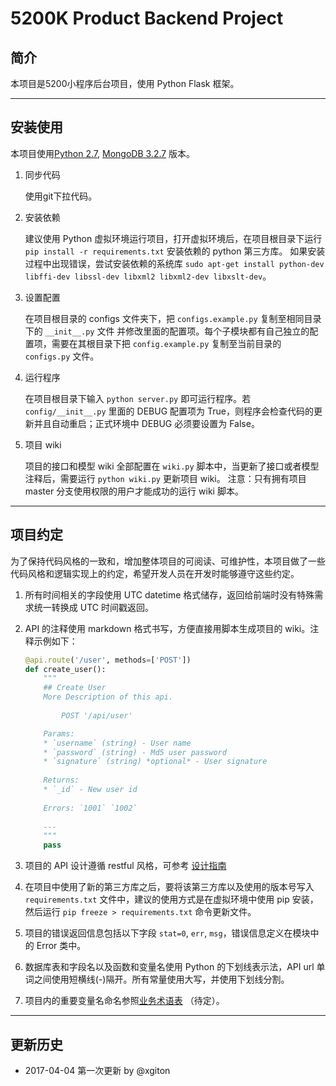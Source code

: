 # 5200K Product Backend Project

## 简介

本项目是5200小程序后台项目，使用 Python Flask 框架。

---

## 安装使用

本项目使用[Python 2.7](https://www.python.org/downloads/), [MongoDB 3.2.7](https://www.mongodb.org/) 版本。

1. 同步代码

    使用git下拉代码。

2. 安装依赖

    建议使用 Python 虚拟环境运行项目，打开虚拟环境后，在项目根目录下运行 `pip install -r requirements.txt` 安装依赖的 python 第三方库。
    如果安装过程中出现错误，尝试安装依赖的系统库 `sudo apt-get install python-dev libffi-dev libssl-dev libxml2 libxml2-dev libxslt-dev`。

3. 设置配置

    在项目根目录的 configs 文件夹下，把 `configs.example.py` 复制至相同目录下的 `__init__.py` 文件
    并修改里面的配置项。每个子模块都有自己独立的配置项，需要在其根目录下把 `config.example.py` 复制至当前目录的 `configs.py` 文件。

4. 运行程序

    在项目根目录下输入 `python server.py` 即可运行程序。若 `config/__init__.py` 里面的 DEBUG 配置项为 True，则程序会检查代码的更新并且自动重启；正式环境中 DEBUG 必须要设置为 False。 
    
5. 项目 wiki

    项目的接口和模型 wiki 全部配置在 `wiki.py` 脚本中，当更新了接口或者模型注释后，需要运行 `python wiki.py` 更新项目 wiki。
    注意：只有拥有项目 master 分支使用权限的用户才能成功的运行 wiki 脚本。

---

## 项目约定

为了保持代码风格的一致和，增加整体项目的可阅读、可维护性，本项目做了一些代码风格和逻辑实现上的约定，希望开发人员在开发时能够遵守这些约定。

1. 所有时间相关的字段使用 UTC datetime 格式储存，返回给前端时没有特殊需求统一转换成 UTC 时间戳返回。

2. API 的注释使用 markdown 格式书写，方便直接用脚本生成项目的 wiki。注释示例如下：

    ```python
    @api.route('/user', methods=['POST'])
    def create_user():
        """
        ## Create User
        More Description of this api.
        
            POST '/api/user'

        Params:
        * `username` (string) - User name
        * `password` (string) - Md5 user password
        * `signature` (string) *optional* - User signature
        
        Returns:
        * `_id` - New user id
        
        Errors: `1001` `1002`
        
        ---
        """
        pass
    ```

3. 项目的 API 设计遵循 restful 风格，可参考 [设计指南](http://www.ruanyifeng.com/blog/2014/05/restful_api.html)

4. 在项目中使用了新的第三方库之后，要将该第三方库以及使用的版本号写入 `requirements.txt` 文件中，建议的使用方式是在虚拟环境中使用 pip 安装，
然后运行 `pip freeze > requirements.txt` 命令更新文件。

5. 项目的错误返回信息包括以下字段 `stat=0`, `err`, `msg`，错误信息定义在模块中的 Error 类中。

6. 数据库表和字段名以及函数和变量名使用 Python 的下划线表示法，API url 单词之间使用短横线(-)隔开。所有常量使用大写，并使用下划线分割。

7. 项目内的重要变量名命名参照[业务术语表](#) （待定）。

---

## 更新历史

* 2017-04-04 第一次更新 by @xgiton